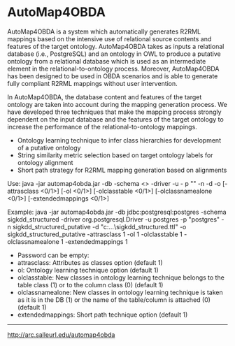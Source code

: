 # AutoMap4OBDA
AutoMap4OBDA is a system which automatically generates R2RML mappings based on the intensive use of relational source contents and features of the target ontology. AutoMap4OBDA takes as inputs a relational database (i.e., PostgreSQL) and an ontology in OWL to produce a putative ontology from a relational database which is used as an intermediate element in the relational-to-ontology process. Moreover, AutoMap4OBDA has been designed to be used in OBDA scenarios and is able to generate fully compliant R2RML mappings without user intervention.

In AutoMap4OBDA, the database content and features of the target ontology are taken into account during the mapping generation process. We have developed three techniques that make the mapping process strongly dependent on the input database and the features of the target ontology to increase the performance of the relational-to-ontology mappings.

- Ontology learning technique to infer class hierarchies for development of a putative ontology
- String similarity metric selection based on target ontology labels for ontology alignment
- Short path strategy for R2RML mapping generation based on alignments

Use:
java -jar automap4obda.jar -db <databaseURL> -schema <<schemaname>> -driver <databaseDriver> -u <username> - p "<password>" -n <ontologyname> -d <path-to-domainontology> -o <outputfiles> [-attrasclass <0/1>] [-ol <0/1>] [-olclasstable <0/1>] [-olclassnamealone <0/1>] [-extendedmappings <0/1>]

Example:
java -jar automap4obda.jar -db jdbc:postgresql:postgres -schema sigkdd_structured -driver org.postgresql.Driver -u postgres -p "postgres" -n sigkdd_structured_putative -d "c:\...\sigkdd_structured.ttl" -o sigkdd_structured_putative -attrasclass 1 -ol 1 -olclasstable 1 -olclassnamealone 1  -extendedmappings 1

- Password can be empty:
- attrasclass: Attributes as classes option (default 1)
- ol: Ontology learning technique option (default 1)
- olclasstable: New classes in ontology learning technique belongs to the table class (1) or to the column class (0) (default 1)
- olclassnamealone: New classes in ontology learning technique is taken as it is in the DB (1) or the name of the table/column is attached (0) (default 1)
- extendedmappings: Short path technique option (default 1)
--------------------------------------------------------------------

http://arc.salleurl.edu/automap4obda
